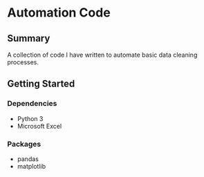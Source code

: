 # Automation Code
## Summary
A collection of code I have written to automate basic data cleaning processes.

## Getting Started
### Dependencies
- Python 3
- Microsoft Excel
### Packages
- pandas
- matplotlib
